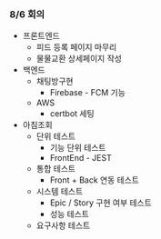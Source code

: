 ### 8/6 회의

* 프론트엔드
  - 피드 등록 페이지 마무리
  - 물물교환 상세페이지 작성
* 백엔드
  * 채팅방구현
    * Firebase - FCM 기능 
  * AWS
    * certbot 세팅
* 아침조회
  * 단위 테스트
    * 기능 단위 테스트
    * FrontEnd - JEST
  * 통합 테스트
    * Front + Back 연동 테스트
  * 시스템 테스트
    * Epic / Story 구현 여부 테스트
    * 성능 테스트
  * 요구사항 테스트

